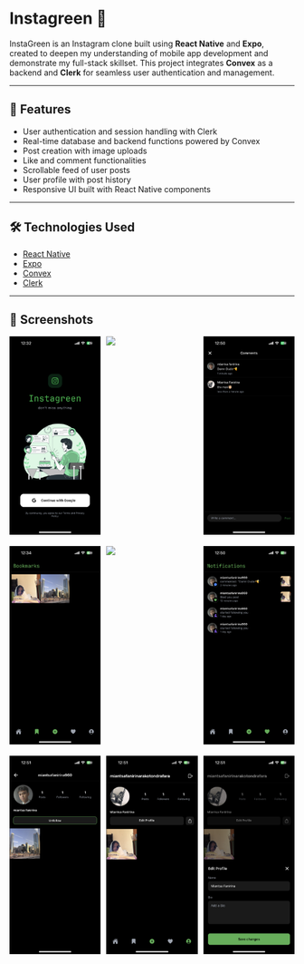 # Instagreen 🌿

InstaGreen is an Instagram clone built using **React Native** and **Expo**, created to deepen my understanding of mobile app development and demonstrate my full-stack skillset. This project integrates **Convex** as a backend and **Clerk** for seamless user authentication and management.

---

## 📱 Features

- User authentication and session handling with Clerk
- Real-time database and backend functions powered by Convex
- Post creation with image uploads
- Like and comment functionalities
- Scrollable feed of user posts
- User profile with post history
- Responsive UI built with React Native components

---

## 🛠️ Technologies Used

- [React Native](https://reactnative.dev/)
- [Expo](https://expo.dev/)
- [Convex](https://www.convex.dev/)
- [Clerk](https://clerk.dev/)

---

## 📸 Screenshots

<div style="display: flex; justify-content: space-between; gap: 10px; flex-wrap: wrap;">

  <img src="./assets/screenshots/login.PNG" style="width: 32%; margin-bottom: 10px;" />
  <img src="./assets/screenshots/feed.PNG" style="width: 32%; margin-bottom: 10px;" />
  <img src="./assets/screenshots/comments.PNG" style="width: 32%; margin-bottom: 10px;" />

  <img src="./assets/screenshots/bookmarks.PNG" style="width: 32%; margin-bottom: 10px;" />
  <img src="./assets/screenshots/create.PNG" style="width: 32%; margin-bottom: 10px;" />
  <img src="./assets/screenshots/notifications.PNG" style="width: 32%; margin-bottom: 10px;" />

  <img src="./assets/screenshots/user_profile.PNG" style="width: 32%; margin-bottom: 10px;" />
  <img src="./assets/screenshots/my_profile.PNG" style="width: 32%; margin-bottom: 10px;" />
  <img src="./assets/screenshots/edit_my_profile.PNG" style="width: 32%; margin-bottom: 10px;" />

</div>

